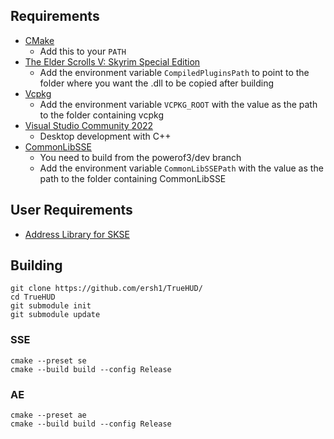 ## Requirements
* [CMake](https://cmake.org/)
	* Add this to your `PATH`
* [The Elder Scrolls V: Skyrim Special Edition](https://store.steampowered.com/app/489830)
	* Add the environment variable `CompiledPluginsPath` to point to the folder where you want the .dll to be copied after building
* [Vcpkg](https://github.com/microsoft/vcpkg)
	* Add the environment variable `VCPKG_ROOT` with the value as the path to the folder containing vcpkg
* [Visual Studio Community 2022](https://visualstudio.microsoft.com/)
	* Desktop development with C++
* [CommonLibSSE](https://github.com/powerof3/CommonLibSSE)
	* You need to build from the powerof3/dev branch
	* Add the environment variable `CommonLibSSEPath` with the value as the path to the folder containing CommonLibSSE

## User Requirements
* [Address Library for SKSE](https://www.nexusmods.com/skyrimspecialedition/mods/32444)

## Building
```
git clone https://github.com/ersh1/TrueHUD/
cd TrueHUD
git submodule init
git submodule update
```
### SSE
```
cmake --preset se
cmake --build build --config Release
```
### AE
```
cmake --preset ae
cmake --build build --config Release
```

